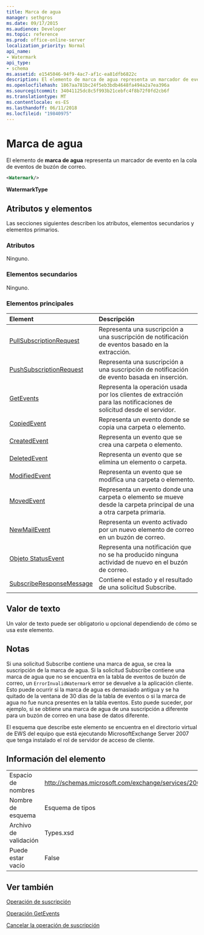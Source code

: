 ```yaml
---
title: Marca de agua
manager: sethgros
ms.date: 09/17/2015
ms.audience: Developer
ms.topic: reference
ms.prod: office-online-server
localization_priority: Normal
api_name:
- Watermark
api_type:
- schema
ms.assetid: e1545046-94f9-4ac7-af1c-ea81dfb6822c
description: El elemento de marca de agua representa un marcador de evento en la cola de eventos de buzón de correo.
ms.openlocfilehash: 1867aa781bc24f5eb3bdb4648fa494a2a7ea396a
ms.sourcegitcommit: 34041125dc8c5f993b21cebfc4f8b72f0fd2cb6f
ms.translationtype: MT
ms.contentlocale: es-ES
ms.lasthandoff: 06/11/2018
ms.locfileid: "19840975"
---
```

# <a name="watermark"></a>Marca de agua

El elemento de **marca de agua** representa un marcador de evento en la cola de eventos de buzón de correo. 
  
```xml
<Watermark/>
```

 **WatermarkType**
## <a name="attributes-and-elements"></a>Atributos y elementos

Las secciones siguientes describen los atributos, elementos secundarios y elementos primarios.
  
### <a name="attributes"></a>Atributos

Ninguno.
  
### <a name="child-elements"></a>Elementos secundarios

Ninguno.
  
### <a name="parent-elements"></a>Elementos principales

|**Element**|**Descripción**|
|:-----|:-----|
|[PullSubscriptionRequest](pullsubscriptionrequest.md) <br/> |Representa una suscripción a una suscripción de notificación de eventos basado en la extracción.  <br/> |
|[PushSubscriptionRequest](pushsubscriptionrequest.md) <br/> |Representa una suscripción a una suscripción de notificación de evento basada en inserción.  <br/> |
|[GetEvents](getevents.md) <br/> |Representa la operación usada por los clientes de extracción para las notificaciones de solicitud desde el servidor.  <br/> |
|[CopiedEvent](copiedevent.md) <br/> |Representa un evento donde se copia una carpeta o elemento.  <br/> |
|[CreatedEvent](createdevent.md) <br/> |Representa un evento que se crea una carpeta o elemento.  <br/> |
|[DeletedEvent](deletedevent.md) <br/> |Representa un evento que se elimina un elemento o carpeta.  <br/> |
|[ModifiedEvent](modifiedevent.md) <br/> |Representa un evento que se modifica una carpeta o elemento.  <br/> |
|[MovedEvent](movedevent.md) <br/> |Representa un evento donde una carpeta o elemento se mueve desde la carpeta principal de una a otra carpeta primaria.  <br/> |
|[NewMailEvent](newmailevent.md) <br/> |Representa un evento activado por un nuevo elemento de correo en un buzón de correo.  <br/> |
|[Objeto StatusEvent](statusevent.md) <br/> |Representa una notificación que no se ha producido ninguna actividad de nuevo en el buzón de correo.  <br/> |
|[SubscribeResponseMessage](subscriberesponsemessage.md) <br/> |Contiene el estado y el resultado de una solicitud Subscribe.  <br/> |
   
## <a name="text-value"></a>Valor de texto

Un valor de texto puede ser obligatorio u opcional dependiendo de cómo se usa este elemento.
  
## <a name="remarks"></a>Notas

Si una solicitud Subscribe contiene una marca de agua, se crea la suscripción de la marca de agua. Si la solicitud Subscribe contiene una marca de agua que no se encuentra en la tabla de eventos de buzón de correo, un `ErrorInvalidWatermark` error se devuelve a la aplicación cliente. Esto puede ocurrir si la marca de agua es demasiado antigua y se ha quitado de la ventana de 30 días de la tabla de eventos o si la marca de agua no fue nunca presentes en la tabla eventos. Esto puede suceder, por ejemplo, si se obtiene una marca de agua de una suscripción a diferente para un buzón de correo en una base de datos diferente. 
  
El esquema que describe este elemento se encuentra en el directorio virtual de EWS del equipo que está ejecutando MicrosoftExchange Server 2007 que tenga instalado el rol de servidor de acceso de cliente.
  
## <a name="element-information"></a>Información del elemento

|||
|:-----|:-----|
|Espacio de nombres  <br/> |http://schemas.microsoft.com/exchange/services/2006/types  <br/> |
|Nombre de esquema  <br/> |Esquema de tipos  <br/> |
|Archivo de validación  <br/> |Types.xsd  <br/> |
|Puede estar vacío  <br/> |False  <br/> |
   
## <a name="see-also"></a>Ver también



[Operación de suscripción](subscribe-operation.md)
  
[Operación GetEvents](getevents-operation.md)
  
[Cancelar la operación de suscripción](unsubscribe-operation.md)

